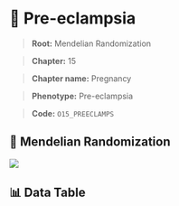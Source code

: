 # 🧪 Pre-eclampsia

> **Root:** Mendelian Randomization

> **Chapter:** 15  

> **Chapter name:** Pregnancy

> **Phenotype:** Pre-eclampsia  

> **Code:** `O15_PREECLAMPS`

## 🧬 Mendelian Randomization  

<img src="/MR/Figures/Forward/O15_PREECLAMPS.png"/>

## 📊 Data Table

<CsvTableMRF src="/MR_Data/Forward/O15_PREECLAMPS.csv"/>
